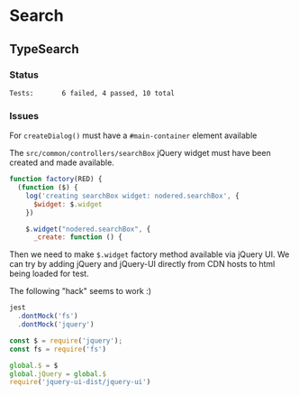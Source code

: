 # Search

## TypeSearch

### Status

`Tests:       6 failed, 4 passed, 10 total`

### Issues

For `createDialog()` must have a `#main-container` element available

The `src/common/controllers/searchBox` jQuery widget must have been created and made available.

```js
function factory(RED) {
  (function ($) {
    log('creating searchBox widget: nodered.searchBox', {
      $widget: $.widget
    })

    $.widget("nodered.searchBox", {
      _create: function () {
```

Then we need to make `$.widget` factory method available via jQuery UI.
We can try by adding jQuery and jQuery-UI directly from CDN hosts to html being loaded for test.

The following "hack" seems to work :)

```js
jest
  .dontMock('fs')
  .dontMock('jquery')

const $ = require('jquery');
const fs = require('fs')

global.$ = $
global.jQuery = global.$
require('jquery-ui-dist/jquery-ui')
```
